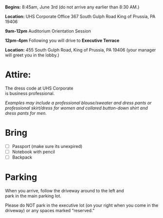 **Begins:** 8:45am, June 3rd 
(do not arrive any earlier than 8:30 AM.)

**Location:** UHS Corporate Office 
367 South Gulph Road
King of Prussia, PA 19406

**9am-12pm**
Auditorium Orientation Session 

**12pm-4pm**
Following you will drive to **Executive Terrace**

**Location:** 455 South Gulph Road, King of Prussia, PA 19406 
(your manager will greet you in the lobby.)

# **Attire:**
The dress code at UHS Corporate  
is business professional.

_Examples may include a professional blouse/sweater and dress pants or professional skirt/dress for women and collared button-down shirt and dress pants for men._

# Bring 
- [ ] Passport (make sure its unexpired)
- [ ] Notebook with pencil 
- [ ] Backpack 

# Parking
When you arrive, follow the  driveway around to the left and  
park in the main parking lot.

Please do NOT park in the executive lot (on your right when you come in the driveway) or any spaces marked “reserved.”

